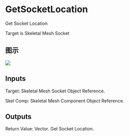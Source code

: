 # GetSocketLocation

Get Socket Location

Target is Skeletal Mesh Socket

## 图示

![]($-20221218-18261524.png)

## Inputs

Target: Skeletal Mesh Socket Object Reference.

Skel Comp: Skeletal Mesh Component Object Reference.  

## Outputs

Return Value: Vector. Get Socket Location.

